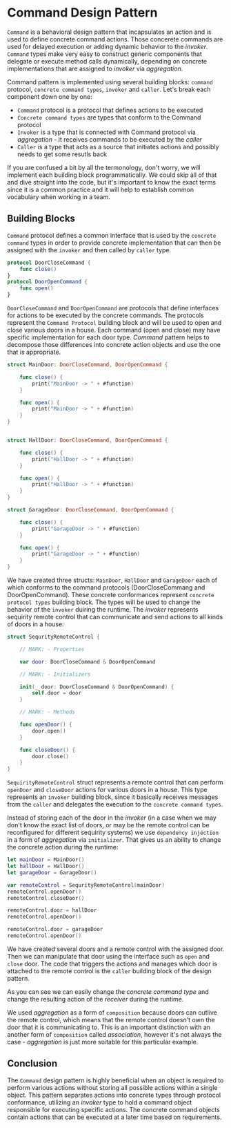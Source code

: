 # Command Design Pattern
`Command` is a behavioral design pattern that incapsulates an action and is used to define concrete command actions. Those concerete commands are used for delayed execution or adding dynamic behavior to the *invoker*. `Command` types make very easy to construct generic components that delegate or execute method calls dynamically, depending on concrete implementations that are assigned to *invoker* via *aggregation*. 

Command pattern is implemented using several building blocks: `command` protocol, `concrete command types`, `invoker` and `caller`. Let's break each component down one by one:

- `Command` protocol is a protocol that defines actions to be executed
- `Concrete command types` are types that conform to the Command protocol
- `Invoker` is a type that is connected with Command protocol via *aggregation* - it receives commands to be executed by the *caller*
- `Caller` is a type that acts as a source that initiates actions and possibly needs to get some resutls back

If you are confused a bit by all the termonology, don't worry, we will implement each building block programmatically. We could skip all of that and dive straight into the code, but it's important to know the exact terms since it is a common practice and it will help to establish common vocabulary when working in a team. 

## Building Blocks
`Command` protocol defines a common interface that is used by the `concrete command` types in order to provide concrete implementation that can then be assigned with the `invoker` and then called by `caller` type.

```swift
protocol DoorCloseCommand {
    func close()
}
protocol DoorOpenCommand {
    func open()
}
```
`DoorCloseCommand` and `DoorOpenCommand` are protocols that define interfaces for actions to be executed by the concrete commands. The protocols represent the `Command Protocol` building block and will be used to open and close various doors in a house. Each command (open and close) may have specific implementation for each door type. *Command* pattern helps to decompose those differences into concrete action objects and use the one that is appropriate. 

```swift
struct MainDoor: DoorCloseCommand, DoorOpenCommand {

    func close() {
        print("MainDoor -> " + #function)
    }

    func open() {
        print("MainDoor -> " + #function)
    }
}


struct HallDoor: DoorCloseCommand, DoorOpenCommand {

    func close() {
        print("HallDoor -> " + #function)
    }

    func open() {
        print("HallDoor -> " + #function)
    }
}

struct GarageDoor: DoorCloseCommand, DoorOpenCommand {

    func close() {
        print("GarageDoor -> " + #function)
    }

    func open() {
        print("GarageDoor -> " + #function)
    }
}
```
We have created three structs: `MainDoor`, `HallDoor` and `GarageDoor` each of which conforms to the command protocols (DoorCloseCommang and DoorOpenCommand). These concrete conformances represent `concrete protocol types` building block. The types will be used to change the behavior of the `invoker` duiring the runtime. The *invoker* represents sequirity remote control that can communicate and send actions to all kinds of doors in a house:

```swift
struct SequrityRemoteControl {

    // MARK: - Properties

    var door: DoorCloseCommand & DoorOpenCommand

    // MARK: - Initializers

    init(_ door: DoorCloseCommand & DoorOpenCommand) {
        self.door = door
    }

    // MARK: - Methods

    func openDoor() {
        door.open()
    }

    func closeDoor() {
        door.close()
    }
}
```

`SequirityRemoteControl` struct represents a remote control that can perform `openDoor` and `closeDoor` actions for various doors in a house. This type represents an `invoker` building block, since it basically receives messages from the `caller` and delegates the execution to the `concrete command types`. 

Instead of storing each of the door in the *invoker* (in a case when we may don't know the exact list of doors, or may be the remote control can be reconfigured for different sequirity systems) we use `dependency injection` in a form of *aggregation* via `initializer`. That gives us an ability to change the concrete action during the runtime:

```swift
let mainDoor = MainDoor()
let hallDoor = HallDoor()
let garageDoor = GarageDoor()

var remoteControl = SequrityRemoteControl(mainDoor)
remoteControl.openDoor()
remoteControl.closeDoor()

remoteControl.door = hallDoor
remoteControl.openDoor()

remoteControl.door = garageDoor
remoteControl.openDoor()
```
We have created several doors and a remote control with the assigned door. Then we can manipulate that door using the interface such as `open` and `close` door. The code that triggers the actions and manages which door is attached to the remote control is the `caller` building block of the design pattern. 

As you can see we can easily change the *concrete command type* and change the resulting action of the *receiver* during the runtime. 

We used *aggregation* as a form of `composition` because doors can outlive the remote control, which means that the remote control doesn't own the door that it is communicating to. This is an important distinction with an another form of `composition` called *association*, however it's not always the case - *aggregation* is just more suitable for this particular example.

## Conclusion 
The `Command` design pattern is highly beneficial when an object is required to perform various actions without storing all possible actions within a single object. This pattern separates actions into concrete types through protocol conformance, utilizing an *invoker* type to hold a command object responsible for executing specific actions. The concrete command objects contain actions that can be executed at a later time based on requirements.
